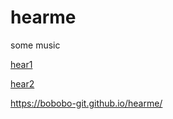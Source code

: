 # hearme
some music 

[hear1](https://github.com/bobobo-git/hearme/blob/master/music/cuckoo.webm)  

[hear2](https://github.com/bobobo-git/hearme/blob/master/music/dance%20of%20the%20cuckoo.webm)    

<https://bobobo-git.github.io/hearme/>
